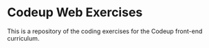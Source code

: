 # Codeup Web Exercises

This is a repository of the coding exercises for the Codeup front-end curriculum.